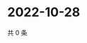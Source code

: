 # 2022-10-28

共 0 条

<!-- BEGIN WEIBO -->
<!-- 最后更新时间 Fri Oct 28 2022 16:08:38 GMT+0800 (China Standard Time) -->

<!-- END WEIBO -->
